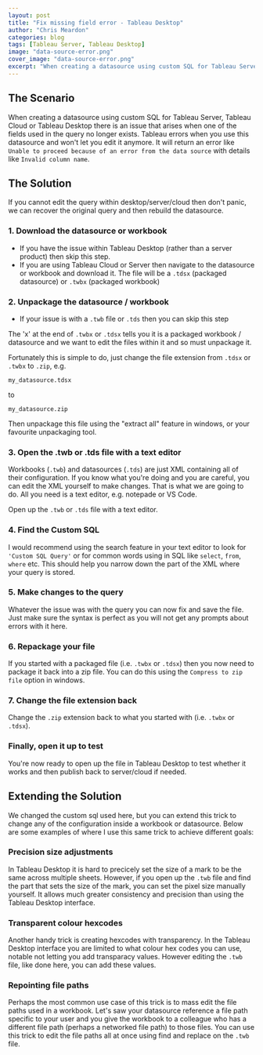 ```yaml
---
layout: post
title: "Fix missing field error - Tableau Desktop"
author: "Chris Meardon"
categories: blog
tags: [Tableau Server, Tableau Desktop]
image: "data-source-error.png"
cover_image: "data-source-error.png"
excerpt: "When creating a datasource using custom SQL for Tableau Server, Tableau Cloud or Tableau Desktop there is an issue that arises when one of the fields used in the query no longer exists. Here I show a solution"
---
```


## The Scenario

When creating a datasource using custom SQL for Tableau Server, Tableau Cloud or Tableau Desktop there is an issue that arises when one of the fields used in the query no longer exists. Tableau errors when you use this datasource and won't let you edit it anymore. It will return an error like `Unable to proceed because of an error from the data source` with details like `Invalid column name`.

## The Solution

If you cannot edit the query within desktop/server/cloud then don't panic, we can recover the original query and then rebuild the datasource.

### 1. Download the datasource or workbook

- If you have the issue within Tableau Desktop (rather than a server product) then skip this step.
- If you are using Tableau Cloud or Server then navigate to the datasource or workbook and download it. The file will be a `.tdsx` (packaged datasource) or `.twbx` (packaged workbook)

### 2. Unpackage the datasource / workbook

- If your issue is with a `.twb` file or `.tds` then you can skip this step

The 'x' at the end of `.twbx` or `.tdsx` tells you it is a packaged workbook / datasource and we want to edit the files within it and so must unpackage it.

Fortunately this is simple to do, just change the file extension from `.tdsx` or `.twbx` to `.zip`, e.g.

```
my_datasource.tdsx
```

to

```
my_datasource.zip
```

Then unpackage this file using the "extract all" feature in windows, or your favourite unpackaging tool.

### 3. Open the .twb or .tds file with a text editor

Workbooks (`.twb`) and datasources (`.tds`) are just XML containing all of their configuration. If you know what you're doing and you are careful, you can edit the XML yourself to make changes. That is what we are going to do. All you need is a text editor, e.g. notepade or VS Code.

Open up the `.twb` or `.tds` file with a text editor.

### 4. Find the Custom SQL

I would recommend using the search feature in your text editor to look for `'Custom SQL Query'` or for common words using in SQL like `select`, `from`, `where` etc. This should help you narrow down the part of the XML where your query is stored.

### 5. Make changes to the query

Whatever the issue was with the query you can now fix and save the file. Just make sure the syntax is perfect as you will not get any prompts about errors with it here.

### 6. Repackage your file

If you started with a packaged file (i.e. `.twbx` or `.tdsx`) then you now need to package it back into a zip file. You can do this using the `Compress to zip file` option in windows.

### 7. Change the file extension back

Change the `.zip` extension back to what you started with (i.e. `.twbx` or `.tdsx`).

### Finally, open it up to test

You're now ready to open up the file in Tableau Desktop to test whether it works and then publish back to server/cloud if needed.

## Extending the Solution

We changed the custom sql used here, but you can extend this trick to change any of the configuration inside a workbook or datasource. Below are some examples of where I use this same trick to achieve different goals:

### Precision size adjustments

In Tableau Desktop it is hard to precicely set the size of a mark to be the same across multiple sheets. However, if you open up the `.twb` file and find the part that sets the size of the mark, you can set the pixel size manually yourself. It allows much greater consistency and precision than using the Tableau Desktop interface.

### Transparent colour hexcodes

Another handy trick is creating hexcodes with transparency. In the Tableau Desktop interface you are limited to what colour hex codes you can use, notable not letting you add transparacy values. However editing the `.twb` file, like done here, you can add these values.

### Repointing file paths

Perhaps the most common use case of this trick is to mass edit the file paths used in a workbook. Let's saw your datasource reference a file path specific to your user and you give the workbook to a colleague who has a different file path (perhaps a networked file path) to those files. You can use this trick to edit the file paths all at once using find and replace on the `.twb` file.
